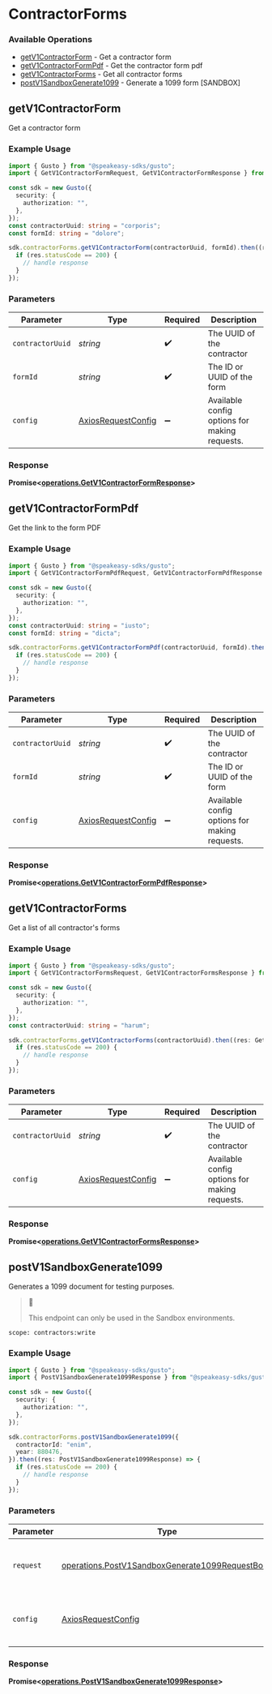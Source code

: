 # ContractorForms

### Available Operations

* [getV1ContractorForm](#getv1contractorform) - Get a contractor form
* [getV1ContractorFormPdf](#getv1contractorformpdf) - Get the contractor form pdf
* [getV1ContractorForms](#getv1contractorforms) - Get all contractor forms
* [postV1SandboxGenerate1099](#postv1sandboxgenerate1099) - Generate a 1099 form [SANDBOX]

## getV1ContractorForm

Get a contractor form

### Example Usage

```typescript
import { Gusto } from "@speakeasy-sdks/gusto";
import { GetV1ContractorFormRequest, GetV1ContractorFormResponse } from "@speakeasy-sdks/gusto/dist/sdk/models/operations";

const sdk = new Gusto({
  security: {
    authorization: "",
  },
});
const contractorUuid: string = "corporis";
const formId: string = "dolore";

sdk.contractorForms.getV1ContractorForm(contractorUuid, formId).then((res: GetV1ContractorFormResponse) => {
  if (res.statusCode == 200) {
    // handle response
  }
});
```

### Parameters

| Parameter                                                    | Type                                                         | Required                                                     | Description                                                  |
| ------------------------------------------------------------ | ------------------------------------------------------------ | ------------------------------------------------------------ | ------------------------------------------------------------ |
| `contractorUuid`                                             | *string*                                                     | :heavy_check_mark:                                           | The UUID of the contractor                                   |
| `formId`                                                     | *string*                                                     | :heavy_check_mark:                                           | The ID or UUID of the form                                   |
| `config`                                                     | [AxiosRequestConfig](https://axios-http.com/docs/req_config) | :heavy_minus_sign:                                           | Available config options for making requests.                |


### Response

**Promise<[operations.GetV1ContractorFormResponse](../../models/operations/getv1contractorformresponse.md)>**


## getV1ContractorFormPdf

Get the link to the form PDF

### Example Usage

```typescript
import { Gusto } from "@speakeasy-sdks/gusto";
import { GetV1ContractorFormPdfRequest, GetV1ContractorFormPdfResponse } from "@speakeasy-sdks/gusto/dist/sdk/models/operations";

const sdk = new Gusto({
  security: {
    authorization: "",
  },
});
const contractorUuid: string = "iusto";
const formId: string = "dicta";

sdk.contractorForms.getV1ContractorFormPdf(contractorUuid, formId).then((res: GetV1ContractorFormPdfResponse) => {
  if (res.statusCode == 200) {
    // handle response
  }
});
```

### Parameters

| Parameter                                                    | Type                                                         | Required                                                     | Description                                                  |
| ------------------------------------------------------------ | ------------------------------------------------------------ | ------------------------------------------------------------ | ------------------------------------------------------------ |
| `contractorUuid`                                             | *string*                                                     | :heavy_check_mark:                                           | The UUID of the contractor                                   |
| `formId`                                                     | *string*                                                     | :heavy_check_mark:                                           | The ID or UUID of the form                                   |
| `config`                                                     | [AxiosRequestConfig](https://axios-http.com/docs/req_config) | :heavy_minus_sign:                                           | Available config options for making requests.                |


### Response

**Promise<[operations.GetV1ContractorFormPdfResponse](../../models/operations/getv1contractorformpdfresponse.md)>**


## getV1ContractorForms

Get a list of all contractor's forms

### Example Usage

```typescript
import { Gusto } from "@speakeasy-sdks/gusto";
import { GetV1ContractorFormsRequest, GetV1ContractorFormsResponse } from "@speakeasy-sdks/gusto/dist/sdk/models/operations";

const sdk = new Gusto({
  security: {
    authorization: "",
  },
});
const contractorUuid: string = "harum";

sdk.contractorForms.getV1ContractorForms(contractorUuid).then((res: GetV1ContractorFormsResponse) => {
  if (res.statusCode == 200) {
    // handle response
  }
});
```

### Parameters

| Parameter                                                    | Type                                                         | Required                                                     | Description                                                  |
| ------------------------------------------------------------ | ------------------------------------------------------------ | ------------------------------------------------------------ | ------------------------------------------------------------ |
| `contractorUuid`                                             | *string*                                                     | :heavy_check_mark:                                           | The UUID of the contractor                                   |
| `config`                                                     | [AxiosRequestConfig](https://axios-http.com/docs/req_config) | :heavy_minus_sign:                                           | Available config options for making requests.                |


### Response

**Promise<[operations.GetV1ContractorFormsResponse](../../models/operations/getv1contractorformsresponse.md)>**


## postV1SandboxGenerate1099

Generates a 1099 document for testing purposes.

> 📘
>
> This endpoint can only be used in the Sandbox environments.

`scope: contractors:write`


### Example Usage

```typescript
import { Gusto } from "@speakeasy-sdks/gusto";
import { PostV1SandboxGenerate1099Response } from "@speakeasy-sdks/gusto/dist/sdk/models/operations";

const sdk = new Gusto({
  security: {
    authorization: "",
  },
});

sdk.contractorForms.postV1SandboxGenerate1099({
  contractorId: "enim",
  year: 880476,
}).then((res: PostV1SandboxGenerate1099Response) => {
  if (res.statusCode == 200) {
    // handle response
  }
});
```

### Parameters

| Parameter                                                                                                          | Type                                                                                                               | Required                                                                                                           | Description                                                                                                        |
| ------------------------------------------------------------------------------------------------------------------ | ------------------------------------------------------------------------------------------------------------------ | ------------------------------------------------------------------------------------------------------------------ | ------------------------------------------------------------------------------------------------------------------ |
| `request`                                                                                                          | [operations.PostV1SandboxGenerate1099RequestBody](../../models/operations/postv1sandboxgenerate1099requestbody.md) | :heavy_check_mark:                                                                                                 | The request object to use for the request.                                                                         |
| `config`                                                                                                           | [AxiosRequestConfig](https://axios-http.com/docs/req_config)                                                       | :heavy_minus_sign:                                                                                                 | Available config options for making requests.                                                                      |


### Response

**Promise<[operations.PostV1SandboxGenerate1099Response](../../models/operations/postv1sandboxgenerate1099response.md)>**

